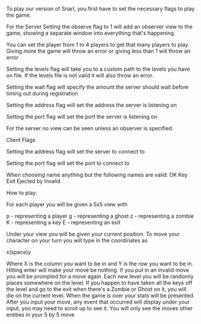 To play our version of Snarl, you first have to set the necessary flags to play the game.

For the Server
Setting the observe flag to 1 will add an observer view to the game, showing a separate window into everything that's happening.

You can set the player from 1 to 4 players to get that many players to play. Giving more the game will throw an error or giving less than 1 will throw an error

Setting the levels flag will take you to a custom path to the levels you have on file. If the levels file is not valid it will also throw an error.

Setting the wait flag will specify the amount the server should wait before timing out during registration

Setting the address flag will set the address the server is listening on 

Setting the port flag will set the port the server is listening on 

For the server no view can be seen unless an observer is specified.



Client
Flags 

Setting the address flag will set the server to connect to 

Setting the port flag will set the port to connect to 


When choosing name anything but the following names are valid:
OK Key Exit Ejected by Invalid


How to play:

For each player you will be given a 5x5 view with

p - representing a player
g - representing a ghost
z - representing a zombie
K - representing a key
E - representing an exit

Under your view you will be given your current position. To move your character on your turn you will type in the coordinates as

x(space)y

Where X is the column you want to be in and Y is the row you want to be in. Hitting enter will make your move be nothing. If you put in an invalid move you will be prompted for a move again. Each new level you will be randomly places somewhere on the level. If you happen to have taken all the keys off the level and go to the exit when there's a Zombie or Ghost on it, you will die on the current level. When the game is over your stats will be presented. After you input your move, any event that occurred will display under your input, you may need to scroll up to see it. You will only see the moves other entities in your 5 by 5 move


